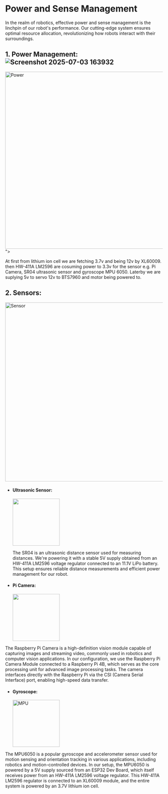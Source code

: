**Power and Sense Management**
====
In the realm of robotics, effective power and sense management is the linchpin of our robot's performance. Our cutting-edge system ensures optimal resource allocation, revolutionizing how robots interact with their surroundings.

## 1. Power Management: ![Screenshot 2025-07-03 163932](https://github.com/user-attachments/assets/e7bbecae-5366-49e5-855b-807b34e9d7d6)

<img align="center" width="565" alt="Power" src="https://github.com/LabibProjects/Bangladesh_Team-Electrobot/assets/133244520/43bbd256-99ae-4685-831e-1c7c8020c8ad">
">

   At first from lithium ion cell we are fetching 3.7v and being 12v by XL60009. then HW-411A LM2596 are cosuming power to 3.3v for the sensor e.g. Pi Camera, SR04 ultrasonic sensor and gyroscope MPU 6050.  Laterby we are suplying 5v to servo 12v to BTS7960 and motor being powered to.
## 2. Sensors: 
<img width="571" alt="Sensor" src="https://github.com/LabibProjects/Bangladesh_Team-Electrobot/assets/133244520/43bbd256-99ae-4685-831e-1c7c8020c8ad">

- #### **Ultrasonic Sensor:**
   <img width="150" alt="" src="![image](https://github.com/user-attachments/assets/5fb3dc7f-6559-451b-9cf4-848ec7dbd444)
">

  
   The SR04 is an ultrasonic distance sensor used for measuring distances. We're powering it with a stable 5V supply obtained from an HW-411A LM2596 voltage regulator connected to an 11.1V LiPo battery. This setup ensures reliable distance measurements and efficient power management for our robot.


- #### **Pi Camera:**
  <img width="150" alt="" src="![image](https://github.com/user-attachments/assets/31fbd0ef-453f-4fc3-ace3-861052883255)
">

The Raspberry Pi Camera is a high-definition vision module capable of capturing images and streaming video, commonly used in robotics and computer vision applications. In our configuration, we use the Raspberry Pi Camera Module connected to a Raspberry Pi 4B, which serves as the core processing unit for advanced image processing tasks. The camera interfaces directly with the Raspberry Pi via the CSI (Camera Serial Interface) port, enabling high-speed data transfer. 
- #### **Gyroscope:**
  <img width="150" alt="MPU" src="https://github.com/LabibProjects/Bangladesh_Team-Electrobot/assets/133244520/91c8ec6c-5d88-4726-917d-88b6b141fade">


The MPU6050 is a popular gyroscope and accelerometer sensor used for motion sensing and orientation tracking in various applications, including robotics and motion-controlled devices. In our setup, the MPU6050 is powered by a 5V supply sourced from an ESP32 Dev Board, which itself receives power from an HW-411A LM2596 voltage regulator. This HW-411A LM2596 regulator is connected to an XL60009 module, and the entire system is powered by an 3.7V lithium ion cell.
